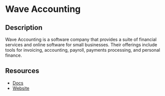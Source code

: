 # Wave Accounting

## Description

Wave Accounting is a software company that provides a suite of financial services and online software for small businesses. Their offerings include tools for invoicing, accounting, payroll, payments processing, and personal finance.

## Resources

- [Docs](https://developer.waveapps.com/hc/en-us)
- [Website](waveapps.com)

